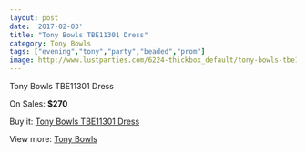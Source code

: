 ```yaml
---
layout: post
date: '2017-02-03'
title: "Tony Bowls TBE11301 Dress"
category: Tony Bowls
tags: ["evening","tony","party","beaded","prom"]
image: http://www.lustparties.com/6224-thickbox_default/tony-bowls-tbe11301-dress.jpg
---
```

Tony Bowls TBE11301 Dress

On Sales: **$270**
<a href="https://www.lustparties.com/en/tony-bowls/2135-tony-bowls-tbe11301-dress.html"><amp-img layout="responsive" width="600" height="600" src="//www.lustparties.com/6224-thickbox_default/tony-bowls-tbe11301-dress.jpg" alt="Tony Bowls TBE11301 Dress 0" /></a>

Buy it: [Tony Bowls TBE11301 Dress](https://www.lustparties.com/en/tony-bowls/2135-tony-bowls-tbe11301-dress.html "Tony Bowls TBE11301 Dress")

View more: [Tony Bowls](https://www.lustparties.com/en/5-tony-bowls "Tony Bowls")